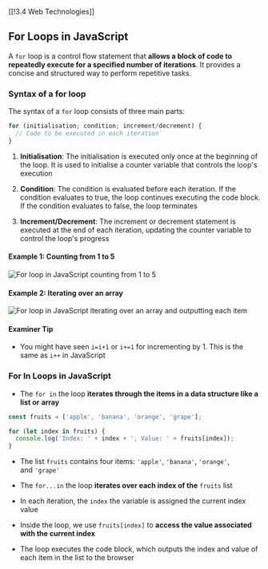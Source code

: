[[!3.4 Web Technologies]]

## For Loops in JavaScript

A `for` loop is a control flow statement that **allows a block of code to repeatedly execute for a specified number of iterations**. It provides a concise and structured way to perform repetitive tasks.

### Syntax of a for loop

The syntax of a `for` loop consists of three main parts:

```javascript
for (initialisation; condition; increment/decrement) {  
  // Code to be executed in each iteration`  
}
```

1. **Initialisation**: The initialisation is executed only once at the beginning of the loop. It is used to initialise a counter variable that controls the loop's execution
    
2. **Condition**: The condition is evaluated before each iteration. If the condition evaluates to true, the loop continues executing the code block. If the condition evaluates to false, the loop terminates
    
3. **Increment/Decrement**: The increment or decrement statement is executed at the end of each iteration, updating the counter variable to control the loop's progress
    

#### Example 1: Counting from 1 to 5

![For loop in JavaScript counting from 1 to 5](https://cdn.savemyexams.com/cdn-cgi/image/f=auto,width=3840/https://cdn.savemyexams.com/uploads/2023/08/javascript-counting-from-1-to-5-for-loop-computer-science-revision-notes.png)

#### Example 2: Iterating over an array

![For loop in JavaScript iterating over an array and outputting each item](https://cdn.savemyexams.com/cdn-cgi/image/f=auto,width=3840/https://cdn.savemyexams.com/uploads/2023/08/javascript-iterating-over-an-array-for-loop-computer-science-revision-notes.png)

#### Examiner Tip

- You might have seen `i=i+1` or `i+=1` for incrementing by 1. This is the same as `i++` in JavaScript
    

### For In Loops in JavaScript

- The `for in` the loop **iterates through the items in a data structure like a list or** **array**
    
```javascript
const fruits = ['apple', 'banana', 'orange', 'grape'];

for (let index in fruits) {
  console.log('Index: ' + index + ', Value: ' + fruits[index]);  
}
```
- The list `fruits` contains four items: `'apple'`, `'banana'`, `'orange'`, and `'grape'`
    
- The `for...in` the loop **iterates over each index of the** `fruits` list
    
- In each iteration, the `index` the variable is assigned the current index value
    
- Inside the loop, we use `fruits[index]` to **access the value associated with the current index**
    
- The loop executes the code block, which outputs the index and value of each item in the list to the browser